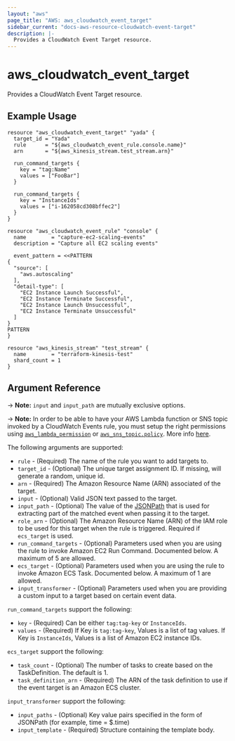 ```yaml
---
layout: "aws"
page_title: "AWS: aws_cloudwatch_event_target"
sidebar_current: "docs-aws-resource-cloudwatch-event-target"
description: |-
  Provides a CloudWatch Event Target resource.
---
```


# aws_cloudwatch_event_target

Provides a CloudWatch Event Target resource.

## Example Usage

```hcl
resource "aws_cloudwatch_event_target" "yada" {
  target_id = "Yada"
  rule      = "${aws_cloudwatch_event_rule.console.name}"
  arn       = "${aws_kinesis_stream.test_stream.arn}"

  run_command_targets {
    key = "tag:Name"
    values = ["FooBar"]
  }

  run_command_targets {
    key = "InstanceIds"
    values = ["i-162058cd308bffec2"]
  }
}

resource "aws_cloudwatch_event_rule" "console" {
  name        = "capture-ec2-scaling-events"
  description = "Capture all EC2 scaling events"

  event_pattern = <<PATTERN
{
  "source": [
    "aws.autoscaling"
  ],
  "detail-type": [
    "EC2 Instance Launch Successful",
    "EC2 Instance Terminate Successful",
    "EC2 Instance Launch Unsuccessful",
    "EC2 Instance Terminate Unsuccessful"
  ]
}
PATTERN
}

resource "aws_kinesis_stream" "test_stream" {
  name        = "terraform-kinesis-test"
  shard_count = 1
}
```

## Argument Reference

-> **Note:** `input` and `input_path` are mutually exclusive options.

-> **Note:** In order to be able to have your AWS Lambda function or
   SNS topic invoked by a CloudWatch Events rule, you must setup the right permissions
   using [`aws_lambda_permission`](https://www.terraform.io/docs/providers/aws/r/lambda_permission.html)
   or [`aws_sns_topic.policy`](https://www.terraform.io/docs/providers/aws/r/sns_topic.html#policy).
   More info [here](http://docs.aws.amazon.com/AmazonCloudWatch/latest/DeveloperGuide/EventsResourceBasedPermissions.html).

The following arguments are supported:

* `rule` - (Required) The name of the rule you want to add targets to.
* `target_id` - (Optional) The unique target assignment ID.  If missing, will generate a random, unique id.
* `arn` - (Required) The Amazon Resource Name (ARN) associated of the target.
* `input` - (Optional) Valid JSON text passed to the target.
* `input_path` - (Optional) The value of the [JSONPath](http://goessner.net/articles/JsonPath/)
	that is used for extracting part of the matched event when passing it to the target.
* `role_arn` - (Optional) The Amazon Resource Name (ARN) of the IAM role to be used for this target when the rule is triggered. Required if `ecs_target` is used.
* `run_command_targets` - (Optional) Parameters used when you are using the rule to invoke Amazon EC2 Run Command. Documented below. A maximum of 5 are allowed.
* `ecs_target` - (Optional) Parameters used when you are using the rule to invoke Amazon ECS Task. Documented below. A maximum of 1 are allowed.
* `input_transformer` - (Optional) Parameters used when you are providing a custom input to a target based on certain event data.

`run_command_targets` support the following:

* `key` - (Required) Can be either `tag:tag-key` or `InstanceIds`.
* `values` - (Required) If Key is `tag:tag-key`, Values is a list of tag values. If Key is `InstanceIds`, Values is a list of Amazon EC2 instance IDs.

`ecs_target` support the following:

* `task_count` - (Optional) The number of tasks to create based on the TaskDefinition. The default is 1.
* `task_definition_arn` - (Required) The ARN of the task definition to use if the event target is an Amazon ECS cluster.

`input_transformer` support the following:

* `input_paths` - (Optional) Key value pairs specified in the form of JSONPath (for example, time = $.time)
* `input_template` - (Required) Structure containing the template body.
